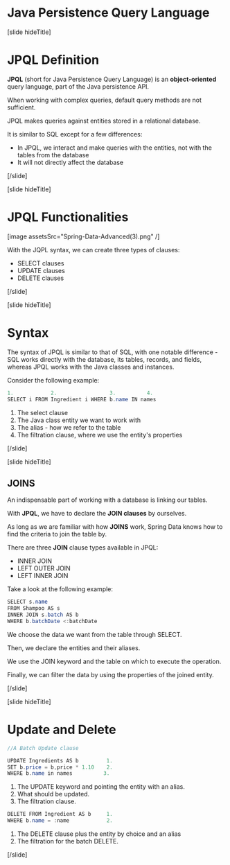 # Java Persistence Query Language

[slide hideTitle]

# JPQL Definition

**JPQL** (short for Java Persistence Query Language) is an **object-oriented** query language, part of the Java persistence API.

When working with complex queries, default query methods are not sufficient.

JPQL makes queries against entities stored in a relational database.

It is similar to SQL except for a few differences:

- In JPQL, we interact and make queries with the entities, not with the tables from the database
- It will not directly affect the database

[/slide]

[slide hideTitle]

# JPQL Functionalities

[image assetsSrc="Spring-Data-Advanced(3).png" /]

With the JQPL syntax, we can create three types of clauses:

- SELECT clauses
- UPDATE clauses
- DELETE clauses

[/slide]

[slide hideTitle]

# Syntax

The syntax of JPQL is similar to that of SQL, with one notable difference - SQL works directly with the database, its tables, records, and fields, whereas JPQL works with the Java classes and instances.

Consider the following example:

```java
1.            2.                 3.          4.
SELECT i FROM Ingredient i WHERE b.name IN names
```

1. The select clause
2. The Java class entity we want to work with
3. The alias - how we refer to the table
4. The filtration clause, where we use the entity's properties

[/slide]

[slide hideTitle]

## JOINS

An indispensable part of working with a database is linking our tables.

With **JPQL**, we have to declare the **JOIN clauses** by ourselves.

As long as we are familiar with how **JOINS** work, Spring Data knows how to find the criteria to join the table by.

There are three **JOIN** clause types available in JPQL:

- INNER JOIN
- LEFT OUTER JOIN
- LEFT INNER JOIN

Take a look at the following example:

```java
SELECT s.name                 
FROM Shampoo AS s             
INNER JOIN s.batch AS b      
WHERE b.batchDate <:batchDate 
```

We choose the data we want from the table through SELECT.

Then, we declare the entities and their aliases.

We use the JOIN keyword and the table on which to execute the operation.

Finally, we can filter the data by using the properties of the joined entity.

[/slide]

[slide hideTitle]

# Update and Delete

```java
//A Batch Update clause

UPDATE Ingredients AS b         1.
SET b.price = b,price * 1.10    2.
WHERE b.name in names          3.
```

1. The UPDATE keyword and pointing the entity with an alias.
2. What should be updated.
3. The filtration clause.

```java
DELETE FROM Ingredient AS b     1. 
WHERE b.name = :name            2.
```

1. The DELETE clause plus the entity by choice and an alias
2. The filtration for the batch DELETE.

[/slide]